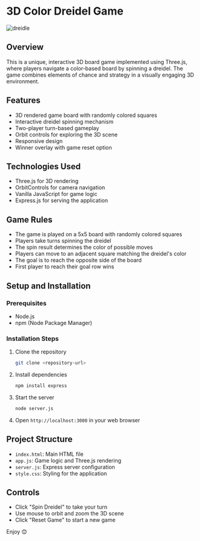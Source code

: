 # 3D Color Dreidel Game

![dreidle](https://github.com/user-attachments/assets/95cacbb4-4290-4750-ae1c-6e130e302f38)


## Overview

This is a unique, interactive 3D board game implemented using Three.js, where players navigate a color-based board by spinning a dreidel. The game combines elements of chance and strategy in a visually engaging 3D environment.

## Features

- 3D rendered game board with randomly colored squares
- Interactive dreidel spinning mechanism
- Two-player turn-based gameplay
- Orbit controls for exploring the 3D scene
- Responsive design
- Winner overlay with game reset option

## Technologies Used

- Three.js for 3D rendering
- OrbitControls for camera navigation
- Vanilla JavaScript for game logic
- Express.js for serving the application

## Game Rules

- The game is played on a 5x5 board with randomly colored squares
- Players take turns spinning the dreidel
- The spin result determines the color of possible moves
- Players can move to an adjacent square matching the dreidel's color
- The goal is to reach the opposite side of the board
- First player to reach their goal row wins

## Setup and Installation

### Prerequisites

- Node.js
- npm (Node Package Manager)

### Installation Steps

1. Clone the repository
   ```bash
   git clone <repository-url>
   ```

2. Install dependencies
   ```bash
   npm install express
   ```

3. Start the server
   ```bash
   node server.js
   ```

4. Open `http://localhost:3000` in your web browser

## Project Structure

- `index.html`: Main HTML file
- `app.js`: Game logic and Three.js rendering
- `server.js`: Express server configuration
- `style.css`: Styling for the application

## Controls

- Click "Spin Dreidel" to take your turn
- Use mouse to orbit and zoom the 3D scene
- Click "Reset Game" to start a new game

Enjoy 😊
